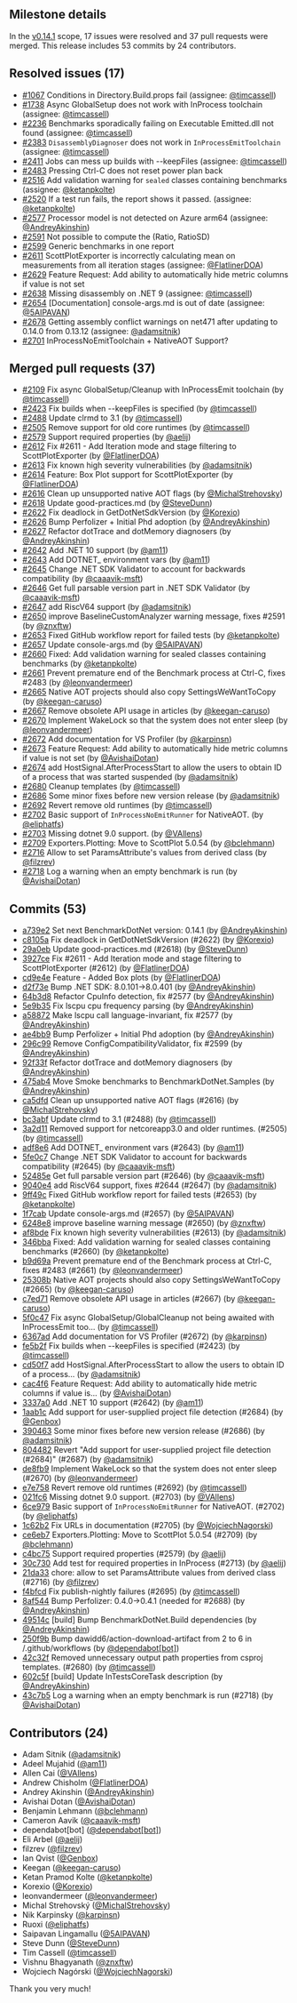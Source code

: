 ## Milestone details

In the [v0.14.1](https://github.com/dotnet/BenchmarkDotNet/issues?q=milestone:v0.14.1) scope, 
17 issues were resolved and 37 pull requests were merged.
This release includes 53 commits by 24 contributors.

## Resolved issues (17)

* [#1067](https://github.com/dotnet/BenchmarkDotNet/issues/1067) Conditions in Directory.Build.props fail (assignee: [@timcassell](https://github.com/timcassell))
* [#1738](https://github.com/dotnet/BenchmarkDotNet/issues/1738) Async GlobalSetup does not work with InProcess toolchain (assignee: [@timcassell](https://github.com/timcassell))
* [#2236](https://github.com/dotnet/BenchmarkDotNet/issues/2236) Benchmarks sporadically failing on Executable <GUID>Emitted.dll not found (assignee: [@timcassell](https://github.com/timcassell))
* [#2383](https://github.com/dotnet/BenchmarkDotNet/issues/2383) `DisassemblyDiagnoser` does not work in `InProcessEmitToolchain` (assignee: [@timcassell](https://github.com/timcassell))
* [#2411](https://github.com/dotnet/BenchmarkDotNet/issues/2411) Jobs can mess up builds with --keepFiles (assignee: [@timcassell](https://github.com/timcassell))
* [#2483](https://github.com/dotnet/BenchmarkDotNet/issues/2483) Pressing Ctrl-C does not reset power plan back
* [#2516](https://github.com/dotnet/BenchmarkDotNet/issues/2516) Add validation warning for `sealed` classes containing benchmarks (assignee: [@ketanpkolte](https://github.com/ketanpkolte))
* [#2520](https://github.com/dotnet/BenchmarkDotNet/issues/2520) If a test run fails, the report shows it passed. (assignee: [@ketanpkolte](https://github.com/ketanpkolte))
* [#2577](https://github.com/dotnet/BenchmarkDotNet/issues/2577) Processor model is not detected on Azure arm64 (assignee: [@AndreyAkinshin](https://github.com/AndreyAkinshin))
* [#2591](https://github.com/dotnet/BenchmarkDotNet/issues/2591) Not possible to compute the (Ratio, RatioSD)
* [#2599](https://github.com/dotnet/BenchmarkDotNet/issues/2599) Generic benchmarks in one report
* [#2611](https://github.com/dotnet/BenchmarkDotNet/issues/2611) ScottPlotExporter is incorrectly calculating mean on measurements from all iteration stages (assignee: [@FlatlinerDOA](https://github.com/FlatlinerDOA))
* [#2629](https://github.com/dotnet/BenchmarkDotNet/issues/2629) Feature Request: Add ability to automatically hide metric columns if value is not set
* [#2638](https://github.com/dotnet/BenchmarkDotNet/issues/2638) Missing disassembly on .NET 9 (assignee: [@timcassell](https://github.com/timcassell))
* [#2654](https://github.com/dotnet/BenchmarkDotNet/issues/2654) [Documentation] console-args.md is out of date (assignee: [@5AIPAVAN](https://github.com/5AIPAVAN))
* [#2678](https://github.com/dotnet/BenchmarkDotNet/issues/2678) Getting assembly conflict warnings on net471 after updating to 0.14.0 from 0.13.12 (assignee: [@adamsitnik](https://github.com/adamsitnik))
* [#2701](https://github.com/dotnet/BenchmarkDotNet/issues/2701) InProcessNoEmitToolchain + NativeAOT Support?

## Merged pull requests (37)

* [#2109](https://github.com/dotnet/BenchmarkDotNet/pull/2109) Fix async GlobalSetup/Cleanup with InProcessEmit toolchain (by [@timcassell](https://github.com/timcassell))
* [#2423](https://github.com/dotnet/BenchmarkDotNet/pull/2423) Fix builds when --keepFiles is specified (by [@timcassell](https://github.com/timcassell))
* [#2488](https://github.com/dotnet/BenchmarkDotNet/pull/2488) Update clrmd to 3.1 (by [@timcassell](https://github.com/timcassell))
* [#2505](https://github.com/dotnet/BenchmarkDotNet/pull/2505) Remove support for old core runtimes (by [@timcassell](https://github.com/timcassell))
* [#2579](https://github.com/dotnet/BenchmarkDotNet/pull/2579) Support required properties (by [@aelij](https://github.com/aelij))
* [#2612](https://github.com/dotnet/BenchmarkDotNet/pull/2612) Fix #2611 - Add Iteration mode and stage filtering to ScottPlotExporter (by [@FlatlinerDOA](https://github.com/FlatlinerDOA))
* [#2613](https://github.com/dotnet/BenchmarkDotNet/pull/2613) Fix known high severity vulnerabilities (by [@adamsitnik](https://github.com/adamsitnik))
* [#2614](https://github.com/dotnet/BenchmarkDotNet/pull/2614) Feature: Box Plot support for ScottPlotExporter (by [@FlatlinerDOA](https://github.com/FlatlinerDOA))
* [#2616](https://github.com/dotnet/BenchmarkDotNet/pull/2616) Clean up unsupported native AOT flags (by [@MichalStrehovsky](https://github.com/MichalStrehovsky))
* [#2618](https://github.com/dotnet/BenchmarkDotNet/pull/2618) Update good-practices.md (by [@SteveDunn](https://github.com/SteveDunn))
* [#2622](https://github.com/dotnet/BenchmarkDotNet/pull/2622) Fix deadlock in GetDotNetSdkVersion (by [@Korexio](https://github.com/Korexio))
* [#2626](https://github.com/dotnet/BenchmarkDotNet/pull/2626) Bump Perfolizer + Initial Phd adoption (by [@AndreyAkinshin](https://github.com/AndreyAkinshin))
* [#2627](https://github.com/dotnet/BenchmarkDotNet/pull/2627) Refactor dotTrace and dotMemory diagnosers (by [@AndreyAkinshin](https://github.com/AndreyAkinshin))
* [#2642](https://github.com/dotnet/BenchmarkDotNet/pull/2642) Add .NET 10 support (by [@am11](https://github.com/am11))
* [#2643](https://github.com/dotnet/BenchmarkDotNet/pull/2643) Add DOTNET_ environment vars (by [@am11](https://github.com/am11))
* [#2645](https://github.com/dotnet/BenchmarkDotNet/pull/2645) Change .NET SDK Validator to account for backwards compatibility (by [@caaavik-msft](https://github.com/caaavik-msft))
* [#2646](https://github.com/dotnet/BenchmarkDotNet/pull/2646) Get full parsable version part in .NET SDK Validator (by [@caaavik-msft](https://github.com/caaavik-msft))
* [#2647](https://github.com/dotnet/BenchmarkDotNet/pull/2647) add RiscV64 support (by [@adamsitnik](https://github.com/adamsitnik))
* [#2650](https://github.com/dotnet/BenchmarkDotNet/pull/2650) improve BaselineCustomAnalyzer warning message, fixes #2591 (by [@znxftw](https://github.com/znxftw))
* [#2653](https://github.com/dotnet/BenchmarkDotNet/pull/2653) Fixed GitHub workflow report for failed tests (by [@ketanpkolte](https://github.com/ketanpkolte))
* [#2657](https://github.com/dotnet/BenchmarkDotNet/pull/2657) Update console-args.md (by [@5AIPAVAN](https://github.com/5AIPAVAN))
* [#2660](https://github.com/dotnet/BenchmarkDotNet/pull/2660) Fixed: Add validation warning for sealed classes containing benchmarks (by [@ketanpkolte](https://github.com/ketanpkolte))
* [#2661](https://github.com/dotnet/BenchmarkDotNet/pull/2661) Prevent premature end of the Benchmark process at Ctrl-C, fixes #2483 (by [@leonvandermeer](https://github.com/leonvandermeer))
* [#2665](https://github.com/dotnet/BenchmarkDotNet/pull/2665) Native AOT projects should also copy SettingsWeWantToCopy (by [@keegan-caruso](https://github.com/keegan-caruso))
* [#2667](https://github.com/dotnet/BenchmarkDotNet/pull/2667) Remove obsolete API usage in articles (by [@keegan-caruso](https://github.com/keegan-caruso))
* [#2670](https://github.com/dotnet/BenchmarkDotNet/pull/2670) Implement WakeLock so that the system does not enter sleep (by [@leonvandermeer](https://github.com/leonvandermeer))
* [#2672](https://github.com/dotnet/BenchmarkDotNet/pull/2672) Add documentation for VS Profiler (by [@karpinsn](https://github.com/karpinsn))
* [#2673](https://github.com/dotnet/BenchmarkDotNet/pull/2673) Feature Request: Add ability to automatically hide metric columns if value is not set (by [@AvishaiDotan](https://github.com/AvishaiDotan))
* [#2674](https://github.com/dotnet/BenchmarkDotNet/pull/2674) add HostSignal.AfterProcessStart to allow the users to obtain ID of a process that was started suspended (by [@adamsitnik](https://github.com/adamsitnik))
* [#2680](https://github.com/dotnet/BenchmarkDotNet/pull/2680) Cleanup templates (by [@timcassell](https://github.com/timcassell))
* [#2686](https://github.com/dotnet/BenchmarkDotNet/pull/2686) Some minor fixes before new version release (by [@adamsitnik](https://github.com/adamsitnik))
* [#2692](https://github.com/dotnet/BenchmarkDotNet/pull/2692) Revert remove old runtimes (by [@timcassell](https://github.com/timcassell))
* [#2702](https://github.com/dotnet/BenchmarkDotNet/pull/2702) Basic support of `InProcessNoEmitRunner` for NativeAOT. (by [@eliphatfs](https://github.com/eliphatfs))
* [#2703](https://github.com/dotnet/BenchmarkDotNet/pull/2703) Missing dotnet 9.0 support. (by [@VAllens](https://github.com/VAllens))
* [#2709](https://github.com/dotnet/BenchmarkDotNet/pull/2709) Exporters.Plotting: Move to ScottPlot 5.0.54 (by [@bclehmann](https://github.com/bclehmann))
* [#2716](https://github.com/dotnet/BenchmarkDotNet/pull/2716) Allow to set ParamsAttribute's values from derived class (by [@filzrev](https://github.com/filzrev))
* [#2718](https://github.com/dotnet/BenchmarkDotNet/pull/2718) Log a warning when an empty benchmark is run (by [@AvishaiDotan](https://github.com/AvishaiDotan))

## Commits (53)

* [a739e2](https://github.com/dotnet/BenchmarkDotNet/commit/a739e2cc9a9626b17a85e0fbe7d016282948cad1) Set next BenchmarkDotNet version: 0.14.1 (by [@AndreyAkinshin](https://github.com/AndreyAkinshin))
* [c8105a](https://github.com/dotnet/BenchmarkDotNet/commit/c8105aab564dac2b5c132b6f1d4bf956ee52198c) Fix deadlock in GetDotNetSdkVersion (#2622) (by [@Korexio](https://github.com/Korexio))
* [29a0eb](https://github.com/dotnet/BenchmarkDotNet/commit/29a0ebb25865fbe8ad19923545a409e4bc552e66) Update good-practices.md (#2618) (by [@SteveDunn](https://github.com/SteveDunn))
* [3927ce](https://github.com/dotnet/BenchmarkDotNet/commit/3927ce7b5b77f76fb940fb7e801f189d280c768c) Fix #2611 - Add Iteration mode and stage filtering to ScottPlotExporter (#2612) (by [@FlatlinerDOA](https://github.com/FlatlinerDOA))
* [cd9e4e](https://github.com/dotnet/BenchmarkDotNet/commit/cd9e4e93c3945cffcd9aeb59c01b2dfaee072292) Feature - Added Box plots (by [@FlatlinerDOA](https://github.com/FlatlinerDOA))
* [d2f73e](https://github.com/dotnet/BenchmarkDotNet/commit/d2f73e8a6556c8f07b13e3682dc39911b90f6be0) Bump .NET SDK: 8.0.101->8.0.401 (by [@AndreyAkinshin](https://github.com/AndreyAkinshin))
* [64b3d8](https://github.com/dotnet/BenchmarkDotNet/commit/64b3d85222f6f7b5b8eccf81c6629e7f48a9b7f5) Refactor CpuInfo detection, fix #2577 (by [@AndreyAkinshin](https://github.com/AndreyAkinshin))
* [5e9b35](https://github.com/dotnet/BenchmarkDotNet/commit/5e9b35abeda9c6cc254eb989902a54ba9d4c1027) Fix lscpu cpu frequency parsing (by [@AndreyAkinshin](https://github.com/AndreyAkinshin))
* [a58872](https://github.com/dotnet/BenchmarkDotNet/commit/a58872b82739b14935217adfa25db209d4419f4f) Make lscpu call language-invariant, fix #2577 (by [@AndreyAkinshin](https://github.com/AndreyAkinshin))
* [ae4bb9](https://github.com/dotnet/BenchmarkDotNet/commit/ae4bb9ba1b9363f6f0af33bd02a0c96dcd25101c) Bump Perfolizer + Initial Phd adoption (by [@AndreyAkinshin](https://github.com/AndreyAkinshin))
* [296c99](https://github.com/dotnet/BenchmarkDotNet/commit/296c9962c131ff116527f7e6688fdd0bd8493734) Remove ConfigCompatibilityValidator, fix #2599 (by [@AndreyAkinshin](https://github.com/AndreyAkinshin))
* [92f33f](https://github.com/dotnet/BenchmarkDotNet/commit/92f33f21cb4030d66532b10cf44d878353f97197) Refactor dotTrace and dotMemory diagnosers (by [@AndreyAkinshin](https://github.com/AndreyAkinshin))
* [475ab4](https://github.com/dotnet/BenchmarkDotNet/commit/475ab4518c16e10687bc0ad502b981a6994bb674) Move Smoke benchmarks to BenchmarkDotNet.Samples (by [@AndreyAkinshin](https://github.com/AndreyAkinshin))
* [ca5dfd](https://github.com/dotnet/BenchmarkDotNet/commit/ca5dfdf106affb0922f5b8002a67272a27d3fd03) Clean up unsupported native AOT flags (#2616) (by [@MichalStrehovsky](https://github.com/MichalStrehovsky))
* [bc3abf](https://github.com/dotnet/BenchmarkDotNet/commit/bc3abf9e69f7c1c7a3a058d2945d5c2db86dd262) ﻿Update clrmd to 3.1 (#2488) (by [@timcassell](https://github.com/timcassell))
* [3a2d11](https://github.com/dotnet/BenchmarkDotNet/commit/3a2d115ace6dc7a68a3c00a001243e098e3e4229) ﻿Removed support for netcoreapp3.0 and older runtimes. (#2505) (by [@timcassell](https://github.com/timcassell))
* [adf8e6](https://github.com/dotnet/BenchmarkDotNet/commit/adf8e6d3e2ee2c7289622c7c269ce42a8a16ad3b) Add DOTNET_ environment vars (#2643) (by [@am11](https://github.com/am11))
* [5fe0c7](https://github.com/dotnet/BenchmarkDotNet/commit/5fe0c78539fe5664477649e6e3adc7cb4e97df5f) Change .NET SDK Validator to account for backwards compatibility (#2645) (by [@caaavik-msft](https://github.com/caaavik-msft))
* [52485e](https://github.com/dotnet/BenchmarkDotNet/commit/52485ecf56dc6933691b368d8645dea947b38eb2) Get full parsable version part (#2646) (by [@caaavik-msft](https://github.com/caaavik-msft))
* [9040e4](https://github.com/dotnet/BenchmarkDotNet/commit/9040e40187f2bbecea4aec724f995fde378f608b) add RiscV64 support, fixes #2644 (#2647) (by [@adamsitnik](https://github.com/adamsitnik))
* [9ff49c](https://github.com/dotnet/BenchmarkDotNet/commit/9ff49c679575b25079ad6bead72cb73d0e2bf8f5) Fixed GitHub workflow report for failed tests (#2653) (by [@ketanpkolte](https://github.com/ketanpkolte))
* [1f7cab](https://github.com/dotnet/BenchmarkDotNet/commit/1f7cab13fc0f09d27f6311eee17b6a1cfed48374) Update console-args.md (#2657) (by [@5AIPAVAN](https://github.com/5AIPAVAN))
* [6248e8](https://github.com/dotnet/BenchmarkDotNet/commit/6248e85435eba393ef26c11bf4fa7bd0795925be) improve baseline warning message (#2650) (by [@znxftw](https://github.com/znxftw))
* [af8bde](https://github.com/dotnet/BenchmarkDotNet/commit/af8bde44bc1b108444bdea9ee61c2975b3a2dffd) Fix known high severity vulnerabilities (#2613) (by [@adamsitnik](https://github.com/adamsitnik))
* [346bba](https://github.com/dotnet/BenchmarkDotNet/commit/346bbab62a508fbce8179965ba05452e7a361367) Fixed: Add validation warning for sealed classes containing benchmarks (#2660) (by [@ketanpkolte](https://github.com/ketanpkolte))
* [b9d69a](https://github.com/dotnet/BenchmarkDotNet/commit/b9d69a439382aecab4f87f3ecec232bd5f907ace) Prevent premature end of the Benchmark process at Ctrl-C, fixes #2483 (#2661) (by [@leonvandermeer](https://github.com/leonvandermeer))
* [25308b](https://github.com/dotnet/BenchmarkDotNet/commit/25308bfc1d3d53782a1a1cfbe974ce5e22bd474e) Native AOT projects should also copy SettingsWeWantToCopy (#2665) (by [@keegan-caruso](https://github.com/keegan-caruso))
* [c7ed71](https://github.com/dotnet/BenchmarkDotNet/commit/c7ed714a34a4de04f7320b6d971a51b04545bb1c) Remove obsolete API usage in articles (#2667) (by [@keegan-caruso](https://github.com/keegan-caruso))
* [5f0c47](https://github.com/dotnet/BenchmarkDotNet/commit/5f0c47bfd15700e63f47870742282d417258c988) ﻿Fix async GlobalSetup/GlobalCleanup not being awaited with InProcessEmit too... (by [@timcassell](https://github.com/timcassell))
* [6367ad](https://github.com/dotnet/BenchmarkDotNet/commit/6367ad84177e51a11e93f93237ab1e13b673f55f) Add documentation for VS Profiler (#2672) (by [@karpinsn](https://github.com/karpinsn))
* [fe5b2f](https://github.com/dotnet/BenchmarkDotNet/commit/fe5b2f5ba6a4ef6e554579043b770be219391a43) Fix builds when --keepFiles is specified (#2423) (by [@timcassell](https://github.com/timcassell))
* [cd50f7](https://github.com/dotnet/BenchmarkDotNet/commit/cd50f7b77139882eba179e96bf6e3afa334aa5fb) add HostSignal.AfterProcessStart to allow the users to obtain ID of a process... (by [@adamsitnik](https://github.com/adamsitnik))
* [cac4f6](https://github.com/dotnet/BenchmarkDotNet/commit/cac4f6e7342eb28e73f59d21ca87f48cfce7b6ba) Feature Request: Add ability to automatically hide metric columns if value is... (by [@AvishaiDotan](https://github.com/AvishaiDotan))
* [3337a0](https://github.com/dotnet/BenchmarkDotNet/commit/3337a0936c7f44503aa740a9c53e7594fe264967) Add .NET 10 support (#2642) (by [@am11](https://github.com/am11))
* [1aab1c](https://github.com/dotnet/BenchmarkDotNet/commit/1aab1c0d7e8398a5e7bb3649f45a5ecab1c8a76f) Add support for user-supplied project file detection (#2684) (by [@Genbox](https://github.com/Genbox))
* [390463](https://github.com/dotnet/BenchmarkDotNet/commit/390463172e86d56a09495ec717d78921082c7394) Some minor fixes before new version release (#2686) (by [@adamsitnik](https://github.com/adamsitnik))
* [804482](https://github.com/dotnet/BenchmarkDotNet/commit/804482dea148cceaacef0ae341f09d872e640b37) Revert "Add support for user-supplied project file detection (#2684)" (#2687) (by [@adamsitnik](https://github.com/adamsitnik))
* [de8fb9](https://github.com/dotnet/BenchmarkDotNet/commit/de8fb91be73629acabcab950ffd9f1915ab10dbf) Implement WakeLock so that the system does not enter sleep (#2670) (by [@leonvandermeer](https://github.com/leonvandermeer))
* [e7e758](https://github.com/dotnet/BenchmarkDotNet/commit/e7e758d3b3cb77d5eac1c049a57944198850c8fe) Revert remove old runtimes (#2692) (by [@timcassell](https://github.com/timcassell))
* [021fc6](https://github.com/dotnet/BenchmarkDotNet/commit/021fc690c7765435a69e4b7cc54f59cd22247dec) Missing dotnet 9.0 support. (#2703) (by [@VAllens](https://github.com/VAllens))
* [6ce979](https://github.com/dotnet/BenchmarkDotNet/commit/6ce97955ca5c9f960babf75708fbcab4b71e6c3a) Basic support of `InProcessNoEmitRunner` for NativeAOT. (#2702) (by [@eliphatfs](https://github.com/eliphatfs))
* [1c62b2](https://github.com/dotnet/BenchmarkDotNet/commit/1c62b29bcebc3716907c58671ac85c43d4ec6053) Fix URLs in documentation (#2705) (by [@WojciechNagorski](https://github.com/WojciechNagorski))
* [ce6eb7](https://github.com/dotnet/BenchmarkDotNet/commit/ce6eb7ff39887b3b272dbeaf31fa047a479f3f56) Exporters.Plotting: Move to ScottPlot 5.0.54 (#2709) (by [@bclehmann](https://github.com/bclehmann))
* [c4bc75](https://github.com/dotnet/BenchmarkDotNet/commit/c4bc752e3f409c4ac35e1019de5ba6d3dd94ab7c) Support required properties (#2579) (by [@aelij](https://github.com/aelij))
* [30c730](https://github.com/dotnet/BenchmarkDotNet/commit/30c7301390dce70cec70a4fcad625d647861af04) Add test for required properties in InProcess (#2713) (by [@aelij](https://github.com/aelij))
* [21da33](https://github.com/dotnet/BenchmarkDotNet/commit/21da339839f71f1b064090e2f61edc6b47596835) chore: allow to set ParamsAttribute values from derived class (#2716) (by [@filzrev](https://github.com/filzrev))
* [f4bfcd](https://github.com/dotnet/BenchmarkDotNet/commit/f4bfcd67b4ed44996c67785bbc5a1340db6f88ca) Fix publish-nightly failures (#2695) (by [@timcassell](https://github.com/timcassell))
* [8af544](https://github.com/dotnet/BenchmarkDotNet/commit/8af544fad3026491b5c619649e97729df546a3b7) Bump Perfolizer: 0.4.0->0.4.1 (needed for #2688) (by [@AndreyAkinshin](https://github.com/AndreyAkinshin))
* [49514c](https://github.com/dotnet/BenchmarkDotNet/commit/49514c61212a23bb4de7205684bf93ac0e35f8cc) [build] Bump BenchmarkDotNet.Build dependencies (by [@AndreyAkinshin](https://github.com/AndreyAkinshin))
* [250f9b](https://github.com/dotnet/BenchmarkDotNet/commit/250f9b8548b5b144da9d196ee7322b13aec45b22) Bump dawidd6/action-download-artifact from 2 to 6 in /.github/workflows (by [@dependabot[bot]](https://github.com/apps/dependabot))
* [42c32f](https://github.com/dotnet/BenchmarkDotNet/commit/42c32f07afbf81b5010b2373a88a87bddbf27f30) Removed unnecessary output path properties from csproj templates. (#2680) (by [@timcassell](https://github.com/timcassell))
* [602c5f](https://github.com/dotnet/BenchmarkDotNet/commit/602c5fe073d30d358de2d9c3147ad46ed78cf88d) [build] Update InTestsCoreTask description (by [@AndreyAkinshin](https://github.com/AndreyAkinshin))
* [43c7b5](https://github.com/dotnet/BenchmarkDotNet/commit/43c7b5673801d934c02f55f4483b137d12beaf8d) Log a warning when an empty benchmark is run (#2718) (by [@AvishaiDotan](https://github.com/AvishaiDotan))

## Contributors (24)

* Adam Sitnik ([@adamsitnik](https://github.com/adamsitnik))
* Adeel Mujahid ([@am11](https://github.com/am11))
* Allen Cai ([@VAllens](https://github.com/VAllens))
* Andrew Chisholm ([@FlatlinerDOA](https://github.com/FlatlinerDOA))
* Andrey Akinshin ([@AndreyAkinshin](https://github.com/AndreyAkinshin))
* Avishai Dotan ([@AvishaiDotan](https://github.com/AvishaiDotan))
* Benjamin Lehmann ([@bclehmann](https://github.com/bclehmann))
* Cameron Aavik ([@caaavik-msft](https://github.com/caaavik-msft))
* dependabot[bot] ([@dependabot[bot]](https://github.com/apps/dependabot))
* Eli Arbel ([@aelij](https://github.com/aelij))
* filzrev ([@filzrev](https://github.com/filzrev))
* Ian Qvist ([@Genbox](https://github.com/Genbox))
* Keegan ([@keegan-caruso](https://github.com/keegan-caruso))
* Ketan Pramod Kolte  ([@ketanpkolte](https://github.com/ketanpkolte))
* Korexio ([@Korexio](https://github.com/Korexio))
* leonvandermeer ([@leonvandermeer](https://github.com/leonvandermeer))
* Michal Strehovský ([@MichalStrehovsky](https://github.com/MichalStrehovsky))
* Nik Karpinsky ([@karpinsn](https://github.com/karpinsn))
* Ruoxi ([@eliphatfs](https://github.com/eliphatfs))
* Saipavan Lingamallu ([@5AIPAVAN](https://github.com/5AIPAVAN))
* Steve Dunn ([@SteveDunn](https://github.com/SteveDunn))
* Tim Cassell ([@timcassell](https://github.com/timcassell))
* Vishnu Bhagyanath ([@znxftw](https://github.com/znxftw))
* Wojciech Nagórski ([@WojciechNagorski](https://github.com/WojciechNagorski))

Thank you very much!

